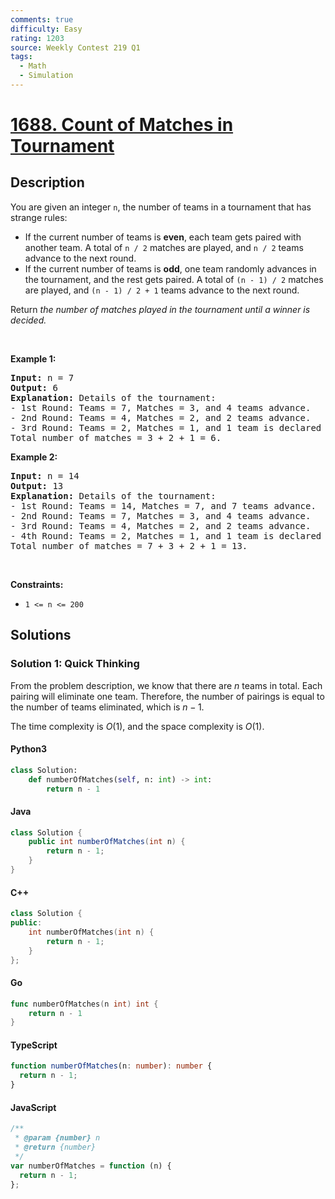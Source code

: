 ```yaml
---
comments: true
difficulty: Easy
rating: 1203
source: Weekly Contest 219 Q1
tags:
  - Math
  - Simulation
---
```


<!-- problem:start -->

# [1688. Count of Matches in Tournament](https://leetcode.com/problems/count-of-matches-in-tournament)


## Description

<!-- description:start -->

<p>You are given an integer <code>n</code>, the number of teams in a tournament that has strange rules:</p>

<ul>
	<li>If the current number of teams is <strong>even</strong>, each team gets paired with another team. A total of <code>n / 2</code> matches are played, and <code>n / 2</code> teams advance to the next round.</li>
	<li>If the current number of teams is <strong>odd</strong>, one team randomly advances in the tournament, and the rest gets paired. A total of <code>(n - 1) / 2</code> matches are played, and <code>(n - 1) / 2 + 1</code> teams advance to the next round.</li>
</ul>

<p>Return <em>the number of matches played in the tournament until a winner is decided.</em></p>

<p>&nbsp;</p>
<p><strong class="example">Example 1:</strong></p>

<pre>
<strong>Input:</strong> n = 7
<strong>Output:</strong> 6
<strong>Explanation:</strong> Details of the tournament: 
- 1st Round: Teams = 7, Matches = 3, and 4 teams advance.
- 2nd Round: Teams = 4, Matches = 2, and 2 teams advance.
- 3rd Round: Teams = 2, Matches = 1, and 1 team is declared the winner.
Total number of matches = 3 + 2 + 1 = 6.
</pre>

<p><strong class="example">Example 2:</strong></p>

<pre>
<strong>Input:</strong> n = 14
<strong>Output:</strong> 13
<strong>Explanation:</strong> Details of the tournament:
- 1st Round: Teams = 14, Matches = 7, and 7 teams advance.
- 2nd Round: Teams = 7, Matches = 3, and 4 teams advance.
- 3rd Round: Teams = 4, Matches = 2, and 2 teams advance.
- 4th Round: Teams = 2, Matches = 1, and 1 team is declared the winner.
Total number of matches = 7 + 3 + 2 + 1 = 13.
</pre>

<p>&nbsp;</p>
<p><strong>Constraints:</strong></p>

<ul>
	<li><code>1 &lt;= n &lt;= 200</code></li>
</ul>

<!-- description:end -->

## Solutions

<!-- solution:start -->

### Solution 1: Quick Thinking

From the problem description, we know that there are $n$ teams in total. Each pairing will eliminate one team. Therefore, the number of pairings is equal to the number of teams eliminated, which is $n - 1$.

The time complexity is $O(1)$, and the space complexity is $O(1)$.

<!-- tabs:start -->

#### Python3

```python
class Solution:
    def numberOfMatches(self, n: int) -> int:
        return n - 1
```

#### Java

```java
class Solution {
    public int numberOfMatches(int n) {
        return n - 1;
    }
}
```

#### C++

```cpp
class Solution {
public:
    int numberOfMatches(int n) {
        return n - 1;
    }
};
```

#### Go

```go
func numberOfMatches(n int) int {
	return n - 1
}
```

#### TypeScript

```ts
function numberOfMatches(n: number): number {
  return n - 1;
}
```

#### JavaScript

```js
/**
 * @param {number} n
 * @return {number}
 */
var numberOfMatches = function (n) {
  return n - 1;
};
```

<!-- tabs:end -->

<!-- solution:end -->

<!-- problem:end -->
